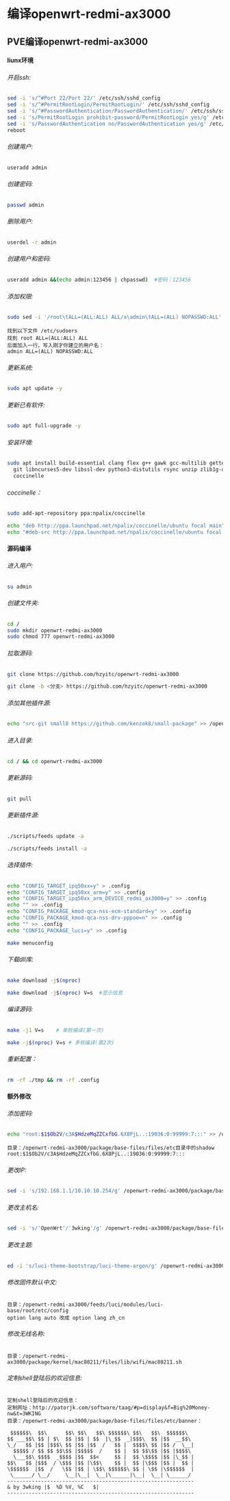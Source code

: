 # 编译openwrt-redmi-ax3000
## PVE编译openwrt-redmi-ax3000
#### liunx环境
###### 开启ssh:
```sh
sed -i 's/^#Port 22/Port 22/' /etc/ssh/sshd_config
sed -i 's/^#PermitRootLogin/PermitRootLogin/' /etc/ssh/sshd_config
sed -i 's/^#PasswordAuthentication/PasswordAuthentication/' /etc/ssh/sshd_config
sed -i 's/PermitRootLogin prohibit-password/PermitRootLogin yes/g' /etc/ssh/sshd_config
sed -i 's/PasswordAuthentication no/PasswordAuthentication yes/g' /etc/ssh/sshd_config
reboot
```
###### 创建用户:
```sh
useradd admin
```

###### 创建密码:
```sh
passwd admin
```
###### 删除用户:
```sh
userdel -r admin
```			
###### 创建用户和密码:
```sh
useradd admin &&(echo admin:123456 | chpasswd)  #密码：123456 
```
###### 添加权限:
```sh
sudo sed -i '/root\tALL=(ALL:ALL) ALL/a\admin\tALL=(ALL) NOPASSWD:ALL' /etc/sudoers
```
```
找到以下文件 /etc/sudoers 
找到 root	ALL=(ALL:ALL) ALL
后面加入一行，写入刚才你建立的用户名：
admin ALL=(ALL) NOPASSWD:ALL
```
###### 更新系统:
```sh
sudo apt update -y
```
###### 更新已有软件:
```sh
sudo apt full-upgrade -y
```
###### 安装环境:
```sh
sudo apt install build-essential clang flex g++ gawk gcc-multilib gettext \
  git libncurses5-dev libssl-dev python3-distutils rsync unzip zlib1g-dev \
  coccinelle
```
###### coccinelle：
```sh
sudo add-apt-repository ppa:npalix/coccinelle
```
```sh
echo "deb http://ppa.launchpad.net/npalix/coccinelle/ubuntu focal main" > /etc/apt/sources.list.d/npalix-ubuntu-coccinelle-focal.list
echo "#deb-src http://ppa.launchpad.net/npalix/coccinelle/ubuntu focal main" >> /etc/apt/sources.list.d/npalix-ubuntu-coccinelle-focal.list
```
#### 源码编译
###### 进入用户:
```sh
su admin
```
###### 创建文件夹:
```sh
cd /
sudo mkdir openwrt-redmi-ax3000
sudo chmod 777 openwrt-redmi-ax3000
```
###### 拉取源码:
```sh
git clone https://github.com/hzyitc/openwrt-redmi-ax3000
```
```sh
git clone -b <分支> https://github.com/hzyitc/openwrt-redmi-ax3000
```
###### 添加其他插件源:
```sh
echo "src-git small8 https://github.com/kenzok8/small-package" >> /openwrt-redmi-ax3000/feeds.conf.default
```
###### 进入目录:
```sh
cd / && cd openwrt-redmi-ax3000
```
###### 更新源码:
```sh
git pull
```
###### 更新插件源:
```sh
./scripts/feeds update -a
```
```sh
./scripts/feeds install -a
```
###### 选择插件:
```sh
echo "CONFIG_TARGET_ipq50xx=y" > .config
echo "CONFIG_TARGET_ipq50xx_arm=y" >> .config
echo "CONFIG_TARGET_ipq50xx_arm_DEVICE_redmi_ax3000=y" >> .config
echo "" >> .config
echo "CONFIG_PACKAGE_kmod-qca-nss-ecm-standard=y" >> .config
echo "CONFIG_PACKAGE_kmod-qca-nss-drv-pppoe=n" >> .config
echo "" >> .config
echo "CONFIG_PACKAGE_luci=y" >> .config
```
```sh
make menuconfig
```
###### 下载dll库:
```sh
make download -j$(nproc)
```
```sh
make download -j$(nproc) V=s  #显示信息
```
###### 编译源码:
```sh
make -j1 V=s	# 单核编译(第一次)
```
```sh
make -j$(nproc) V=s	# 多核编译(第2次)
```
###### 重新配置：
```sh
rm -rf ./tmp && rm -rf .config
```

#### 额外修改
###### 添加密码:
```sh
echo "root:$1$Ob2V/c3A$HdzeMqZZCxfbG.6X8PjL..:19036:0:99999:7:::" >> /openwrt-redmi-ax3000/package/base-files/files/etc/shadow
```
```
目录：/openwrt-redmi-ax3000/package/base-files/files/etc目录中的shadow
root:$1$Ob2V/c3A$HdzeMqZZCxfbG.6X8PjL..:19036:0:99999:7:::
```
###### 更改IP:
```sh
sed -i 's/192.168.1.1/10.10.10.254/g' /openwrt-redmi-ax3000/package/base-files/files/bin/config_generate
```
###### 更改主机名:
```sh
sed -i 's/'OpenWrt'/'3wking'/g' /openwrt-redmi-ax3000/package/base-files/files/bin/config_generate
```
###### 更改主题:
```sh
ed -i 's/luci-theme-bootstrap/luci-theme-argon/g' /openwrt-redmi-ax3000/feeds/luci/collections/luci/Makefile
```
###### 修改固件默认中文:
```
目录：/openwrt-redmi-ax3000/feeds/luci/modules/luci-base/root/etc/config
option lang auto 改成 option lang zh_cn
```
###### 修改无线名称:
```
目录：/openwrt-redmi-ax3000/package/kernel/mac80211/files/lib/wifi/mac80211.sh
```
###### 定制shell登陆后的欢迎信息:
```
定制shell登陆后的欢迎信息：
定制网址：http://patorjk.com/software/taag/#p=display&f=Big%20Money-nw&t=3WKING
目录：/openwrt-redmi-ax3000/package/base-files/files/etc/banner：
```
```
 $$$$$$\  $$\      $$\ $$\   $$\ $$$$$$\ $$\   $$\  $$$$$$\  
$$ ___$$\ $$ | $\  $$ |$$ | $$  |\_$$  _|$$$\  $$ |$$  __$$\ 
\_/   $$ |$$ |$$$\ $$ |$$ |$$  /   $$ |  $$$$\ $$ |$$ /  \__|
  $$$$$ / $$ $$ $$\$$ |$$$$$  /    $$ |  $$ $$\$$ |$$ |$$$$\ 
  \___$$\ $$$$  _$$$$ |$$  $$<     $$ |  $$ \$$$$ |$$ |\_$$ |
$$\   $$ |$$$  / \$$$ |$$ |\$$\    $$ |  $$ |\$$$ |$$ |  $$ |
\$$$$$$  |$$  /   \$$ |$$ | \$$\ $$$$$$\ $$ | \$$ |\$$$$$$  |
 \______/ \__/     \__|\__|  \__|\______|\__|  \__| \______/ 
-------------------------------------------------------------
& by 3wking |$	%D %V, %C	$|    
-------------------------------------------------------------
```